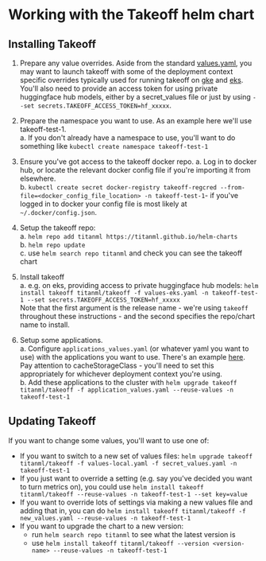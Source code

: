 
# Working with the Takeoff helm chart
## Installing Takeoff  

  
1. Prepare any value overrides. Aside from the standard [values.yaml](https://raw.githubusercontent.com/titanml/helm-charts/main/charts/takeoff/values.yaml), you may want to launch takeoff with some of the deployment context specific overrides typically used for running takeoff on [gke](https://raw.githubusercontent.com/titanml/helm-charts/main/charts/takeoff/overwrites/values-gke.yaml) and [eks](https://raw.githubusercontent.com/titanml/helm-charts/main/charts/takeoff/overwrites/values-eks.yaml). You'll also need to provide an access token for using private huggingface hub models, either by a secret_values file or just by using `--set secrets.TAKEOFF_ACCESS_TOKEN=hf_xxxxx`.

2. Prepare the namespace you want to use. As an example here we'll use takeoff-test-1.  
a. If you don't already have a namespace to use, you'll want to do something like `kubectl create namespace takeoff-test-1`  
  
  
3. Ensure you've got access to the takeoff docker repo.
a. Log in to docker hub, or locate the relevant docker config file if you're importing it from elsewhere.  
b. `kubectl create secret docker-registry takeoff-regcred --from-file=<docker_config_file_location> -n takeoff-test-1`- if you've logged in to docker your config file is most likely at `~/.docker/config.json`.  
  
4. Setup the takeoff repo:  
a. `helm repo add titanml https://titanml.github.io/helm-charts`  
b. `helm repo update`  
c. use `helm search repo titanml` and check you can see the takeoff chart  
  
5. Install takeoff  
a. e.g. on eks, providing access to private huggingface hub models: `helm install takeoff titanml/takeoff -f values-eks.yaml -n takeoff-test-1 --set secrets.TAKEOFF_ACCESS_TOKEN=hf_xxxxx`  
Note that the first argument is the release name - we're using `takeoff` throughout these instructions - and the second specifies the repo/chart name to install.  
  
6. Setup some applications.  
a. Configure `applications_values.yaml` (or whatever yaml you want to use) with the applications you want to use. There's an example [here](https://raw.githubusercontent.com/titanml/helm-charts/main/charts/takeoff/application_values.yaml). Pay attention to cacheStorageClass - you'll need to set this appropriately for whichever deployment context you're using.  
b. Add these applications to the cluster with `helm upgrade takeoff titanml/takeoff -f application_values.yaml --reuse-values -n takeoff-test-1`

  
## Updating Takeoff  
If you want to change some values, you'll want to use one of:
 - If you want to switch to a new set of values files: `helm upgrade
   takeoff titanml/takeoff -f values-local.yaml -f secret_values.yaml -n takeoff-test-1`  
- If you just want to override a setting (e.g. say you've decided you want to turn metrics on), you could use `helm install takeoff titanml/takeoff --reuse-values -n takeoff-test-1 --set key=value`   
- If you want to override lots of settings via making a new values file and adding that in, you can do `helm install takeoff titanml/takeoff -f new_values.yaml --reuse-values -n takeoff-test-1`   
 - If you want to upgrade the chart to a new version:
	 -  run `helm search repo titanml` to see what the latest version is
	 -  use `helm install takeoff titanml/takeoff --version <version-name> --reuse-values -n takeoff-test-1`
